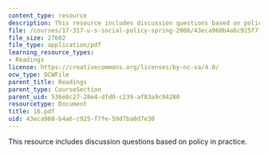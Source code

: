 ```yaml
---
content_type: resource
description: This resource includes discussion questions based on policy in practice.
file: /courses/17-317-u-s-social-policy-spring-2006/43eca960b4a6c925f7fe59d7ba0d7e30_16.pdf
file_size: 27682
file_type: application/pdf
learning_resource_types:
- Readings
license: https://creativecommons.org/licenses/by-nc-sa/4.0/
ocw_type: OCWFile
parent_title: Readings
parent_type: CourseSection
parent_uid: 536e0c27-28e4-dfd0-c239-af83a9c94280
resourcetype: Document
title: 16.pdf
uid: 43eca960-b4a6-c925-f7fe-59d7ba0d7e30
---
```

This resource includes discussion questions based on policy in practice.